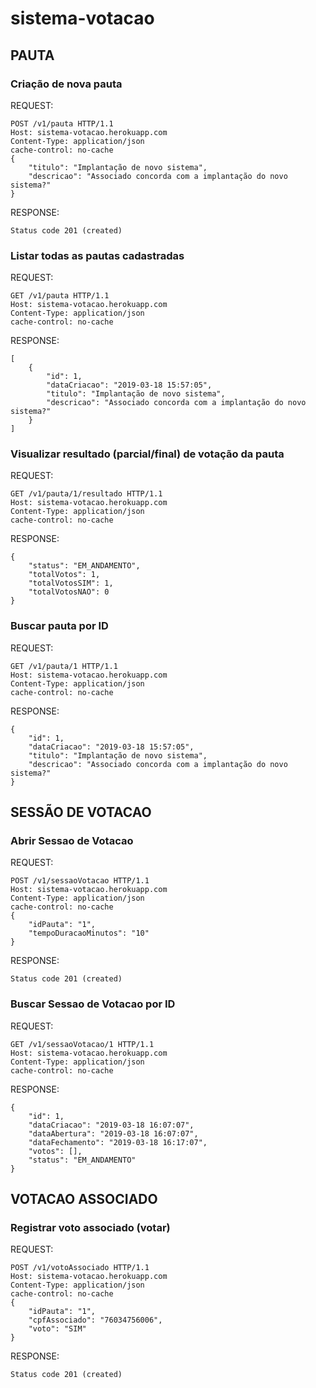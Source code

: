 # sistema-votacao

## PAUTA

### Criação de nova pauta

REQUEST:

``` 
POST /v1/pauta HTTP/1.1
Host: sistema-votacao.herokuapp.com
Content-Type: application/json
cache-control: no-cache
{
	"titulo": "Implantação de novo sistema",
	"descricao": "Associado concorda com a implantação do novo sistema?"
}
``` 

RESPONSE:

	Status code 201 (created)
	

### Listar todas as pautas cadastradas

REQUEST:

``` 
GET /v1/pauta HTTP/1.1
Host: sistema-votacao.herokuapp.com
Content-Type: application/json
cache-control: no-cache
``` 

RESPONSE:

``` 
[
    {
        "id": 1,
        "dataCriacao": "2019-03-18 15:57:05",
        "titulo": "Implantação de novo sistema",
        "descricao": "Associado concorda com a implantação do novo sistema?"
    }
]
``` 

### Visualizar resultado (parcial/final) de votação da pauta

REQUEST:

``` 
GET /v1/pauta/1/resultado HTTP/1.1
Host: sistema-votacao.herokuapp.com
Content-Type: application/json
cache-control: no-cache
``` 

RESPONSE:

``` 
{
    "status": "EM_ANDAMENTO",
    "totalVotos": 1,
    "totalVotosSIM": 1,
    "totalVotosNAO": 0
}
``` 

### Buscar pauta por ID

REQUEST:

``` 
GET /v1/pauta/1 HTTP/1.1
Host: sistema-votacao.herokuapp.com
Content-Type: application/json
cache-control: no-cache
``` 

RESPONSE:

``` 
{
    "id": 1,
    "dataCriacao": "2019-03-18 15:57:05",
    "titulo": "Implantação de novo sistema",
    "descricao": "Associado concorda com a implantação do novo sistema?"
}
``` 

## SESSÃO DE VOTACAO

### Abrir Sessao de Votacao

REQUEST: 

``` 
POST /v1/sessaoVotacao HTTP/1.1
Host: sistema-votacao.herokuapp.com
Content-Type: application/json
cache-control: no-cache
{
	"idPauta": "1",
	"tempoDuracaoMinutos": "10"
}
``` 

RESPONSE:

	Status code 201 (created)
	

### Buscar Sessao de Votacao por ID
	
REQUEST:

``` 
GET /v1/sessaoVotacao/1 HTTP/1.1
Host: sistema-votacao.herokuapp.com
Content-Type: application/json
cache-control: no-cache
``` 

RESPONSE:

``` 
{
    "id": 1,
    "dataCriacao": "2019-03-18 16:07:07",
    "dataAbertura": "2019-03-18 16:07:07",
    "dataFechamento": "2019-03-18 16:17:07",
    "votos": [],
    "status": "EM_ANDAMENTO"
}
``` 
	
## VOTACAO ASSOCIADO


### Registrar voto associado (votar)

REQUEST:

``` 
POST /v1/votoAssociado HTTP/1.1
Host: sistema-votacao.herokuapp.com
Content-Type: application/json
cache-control: no-cache
{
	"idPauta": "1",
	"cpfAssociado": "76034756006",
	"voto": "SIM"
}
``` 

RESPONSE:

	Status code 201 (created)
